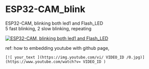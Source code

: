 # ESP32-CAM_blink
ESP32-CAM, blinking both led1 and Flash_LED  
5 fast blinking, 2 slow blinking, repeating  



[![ESP32-CAM, blinking both led1 and Flash_LED](https://img.youtube.com/vi/--tuzdXo720/0.jpg)](https://www.youtube.com/watch?v=--tuzdXo720)




ref: how to embedding youtube with github page,  
```  
[![ your_text ](https://img.youtube.com/vi/ VIDEO_ID /0.jpg)](https://www.youtube.com/watch?v= VIDEO_ID )
```

